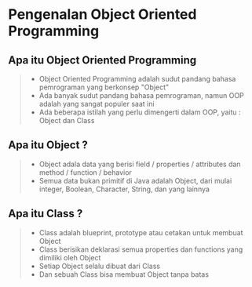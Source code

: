# Pengenalan Object Oriented Programming

## Apa itu Object Oriented Programming
> - Object Oriented Programming adalah sudut pandang bahasa pemrograman yang berkonsep
>   "Object"
> - Ada banyak sudut pandang bahasa pemrograman, namun OOP adalah yang sangat populer saat ini
> - Ada beberapa istilah yang perlu dimengerti dalam OOP, yaitu : Object dan Class
>

## Apa itu Object ?
> - Object adala data yang berisi field / properties / attributes dan method / function / behavior
> - Semua data bukan primitif di Java adalah Object, dari mulai integer, Boolean, Character, String, dan yang lainnya
> 

## Apa itu Class ?
> - Class adalah blueprint, prototype atau cetakan untuk membuat Object
> - Class berisikan deklarasi semua properties dan functions yang dimiliki oleh Object
> - Setiap Object selalu dibuat dari Class
> - Dan sebuah Class bisa membuat Object tanpa batas